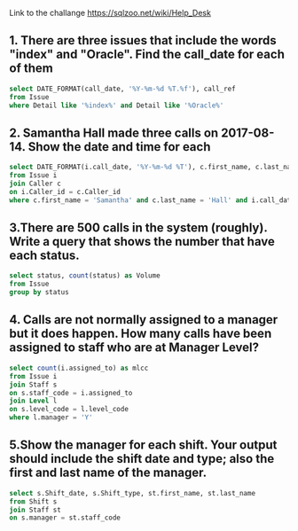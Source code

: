 Link to the challange https://sqlzoo.net/wiki/Help_Desk

## 1. There are three issues that include the words "index" and "Oracle". Find the call_date for each of them

```SQL 
select DATE_FORMAT(call_date, '%Y-%m-%d %T.%f'), call_ref
from Issue
where Detail like '%index%' and Detail like '%Oracle%'
```

## 2. Samantha Hall made three calls on 2017-08-14. Show the date and time for each

```SQL
select DATE_FORMAT(i.call_date, '%Y-%m-%d %T'), c.first_name, c.last_name
from Issue i
join Caller c
on i.Caller_id = c.Caller_id
where c.first_name = 'Samantha' and c.last_name = 'Hall' and i.call_date like '2017-08-14%'
```

## 3.There are 500 calls in the system (roughly). Write a query that shows the number that have each status.

```SQL
select status, count(status) as Volume
from Issue
group by status
```

## 4. Calls are not normally assigned to a manager but it does happen. How many calls have been assigned to staff who are at Manager Level?

```SQL
select count(i.assigned_to) as mlcc
from Issue i
join Staff s
on s.staff_code = i.assigned_to
join Level l
on s.level_code = l.level_code
where l.manager = 'Y'
```


## 5.Show the manager for each shift. Your output should include the shift date and type; also the first and last name of the manager.


```SQL
select s.Shift_date, s.Shift_type, st.first_name, st.last_name
from Shift s
join Staff st
on s.manager = st.staff_code
```

